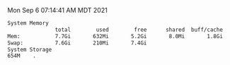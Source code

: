 Mon Sep  6 07:14:41 AM MDT 2021
```bash
System Memory
               total        used        free      shared  buff/cache   available
Mem:           7.7Gi       632Mi       5.2Gi       8.0Mi       1.8Gi       6.7Gi
Swap:          7.6Gi       210Mi       7.4Gi
System Storage
654M	.
```
```bash
